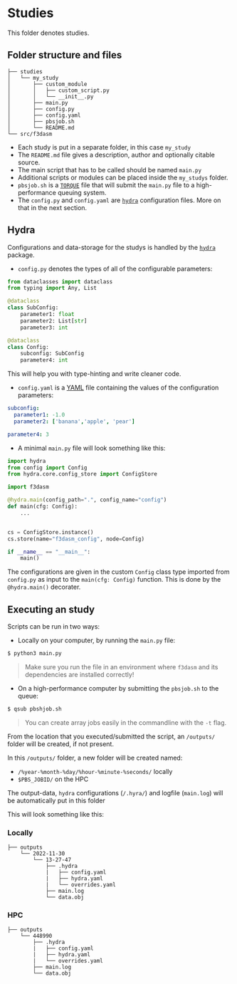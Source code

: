 Studies
===========

This folder denotes studies.

## Folder structure and files


```
├── studies
│   └── my_study
│       ├── custom_module
│       │   ├── custom_script.py
│       │   └── __init__.py
│       ├── main.py
│       ├── config.py
│       ├── config.yaml
│       ├── pbsjob.sh
│       └── README.md
└── src/f3dasm
```

* Each study is put in a separate folder, in this case `my_study`
* The `README.md` file gives a description, author and optionally citable source.
* The main script that has to be called should be named `main.py`
* Additional scripts or modules can be placed inside the `my_studys` folder.
* `pbsjob.sh` is a [`TORQUE`](https://adaptivecomputing.com/cherry-services/torque-resource-manager/) file that will submit the `main.py` file to a high-performance queuing system.
* The `config.py` and `config.yaml` are [`hydra`](https://hydra.cc/docs/intro/) configuration files. More on that in the next section.

## Hydra

Configurations and data-storage for the studys is handled by the [`hydra`](https://hydra.cc/docs/intro/) package.

* `config.py` denotes the types of all of the configurable parameters:

```python
from dataclasses import dataclass
from typing import Any, List

@dataclass
class SubConfig:
    parameter1: float
    parameter2: List[str]
    parameter3: int

@dataclass
class Config:
    subconfig: SubConfig
    parameter4: int
```

This will help you with type-hinting and write cleaner code.

* `config.yaml` is a [YAML](https://en.wikipedia.org/wiki/YAML) file containing the values of the configuration parameters:

```yaml
subconfig:
  parameter1: -1.0
  parameter2: ['banana','apple', 'pear']

parameter4: 3
```

* A minimal `main.py` file will look something like this:


```python
import hydra
from config import Config
from hydra.core.config_store import ConfigStore

import f3dasm

@hydra.main(config_path=".", config_name="config")
def main(cfg: Config):
    ...


cs = ConfigStore.instance()
cs.store(name="f3dasm_config", node=Config)

if __name__ == "__main__":
    main()

```

The configurations are given in the custom `Config` class type imported from `config.py` as input to the `main(cfg: Config)` function. This is done by the `@hydra.main()` decorater.

## Executing an study

Scripts can be run in two ways:

* Locally on your computer, by running the `main.py` file: 

```bash
$ python3 main.py
```

> Make sure you run the file in an environment where `f3dasm` and its dependencies are installed correctly!

* On a high-performance computer by submitting the `pbsjob.sh` to the queue:

```bash
$ qsub pbshjob.sh
```

> You can create array jobs easily in the commandline with the `-t` flag.

From the location that you executed/submitted the script, an `/outputs/` folder will be created, if not present.

In this `/outputs/` folder, a new folder will be created named:

* `/%year-%month-%day/%hour-%minute-%seconds/` locally
* `$PBS_JOBID/` on the HPC

The output-data, `hydra` configurations (`/.hyra/`) and logfile (`main.log`) will be automatically put in this folder

This will look something like this:


### Locally
```
├── outputs
    └── 2022-11-30
        └── 13-27-47
            ├── .hydra
            |   ├── config.yaml
            |   ├── hydra.yaml
            |   └── overrides.yaml
            ├── main.log
            └── data.obj
```

### HPC
```
├── outputs
    └── 448990
        ├── .hydra
        |   ├── config.yaml
        |   ├── hydra.yaml
        |   └── overrides.yaml
        ├── main.log
        └── data.obj
```